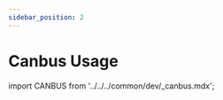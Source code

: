 ```yaml
---
sidebar_position: 2
---
```


# Canbus Usage

import CANBUS from '../../../common/dev/\_canbus.mdx';

<CANBUS />
